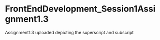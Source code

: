 # FrontEndDevelopment_Session1Assignment1.3
Assignment1.3 uploaded depicting the superscript and subscript
